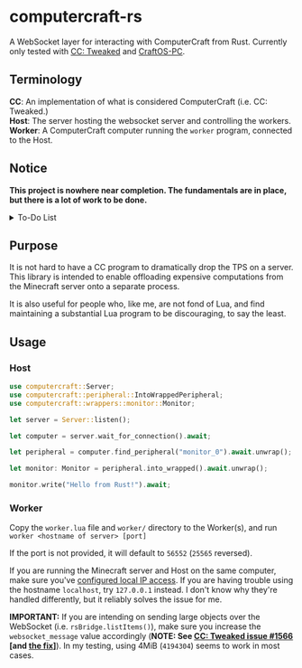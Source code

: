# computercraft-rs

A WebSocket layer for interacting with ComputerCraft from Rust. Currently only tested with [CC: Tweaked](https://tweaked.cc/) and [CraftOS-PC](https://www.craftos-pc.cc).

## Terminology

**CC**: An implementation of what is considered ComputerCraft (i.e. CC: Tweaked.) <br />
**Host**: The server hosting the websocket server and controlling the workers. <br />
**Worker**: A ComputerCraft computer running the `worker` program, connected to the Host.

## Notice

**This project is nowhere near completion. The fundamentals are in place, but there is a lot of work to be done.**

<details>
<summary>To-Do List</summary>

- [ ] Documentation
- [x] Error handling
  - [x] Lua error handling (using `pcall`)
  - [x] Rust error handling
- [ ] Access to CC globals (`disk`, `fs`, `os`, etc.)
- [ ] Execution of arbitrary Lua code
  - [ ] Calling Lua files that are on the Worker
  - [ ] Executing Lua code stored in or generated by the Host
- [ ] Named Workers
- [x] Multiple Workers
- [x] Two-way serialization
- [x] Async request/response protocol
- [x] Unwrapped peripheral access
  - [x] Attaching to arbitrary peripheral
  - [x] Calling arbitrary methods on peripherals
- [ ] Wrapped peripherals
  - [ ] Standard peripherals (CC)
    - [ ] Command block
    - [ ] Computer
    - [ ] Drive
    - [ ] Modem
    - [x] Monitor
    - [x] Printer
    - [ ] Speaker
  - [ ] Advanced Peripherals
    - [ ] Chat Box
    - [ ] Energy Detector
    - [ ] Environment Detector
    - [ ] Player Detector
    - [ ] Inventory Manager
    - [ ] NBT Storage
    - [ ] Block Reader
    - [ ] Geo Scanner
    - [ ] Redstone Integrator
    - [ ] AR Controller
    - [ ] ME Bridge
    - [ ] RS Bridge **(partially implemented)**
    - [ ] Colony Integrator **(partially implemented)**
  - [ ] Create: Crafts & Additions
    - [ ] Electric Motor
    - [ ] Accumulator
    - [ ] Portable Energy Interface
    - [ ] Redstone Relay
    - [ ] Digital Adapter

</details>

## Purpose

It is not hard to have a CC program to dramatically drop the TPS on a server.
This library is intended to enable offloading expensive computations from the Minecraft server onto a separate process.

It is also useful for people who, like me, are not fond of Lua, and find maintaining a substantial Lua program to be discouraging, to say the least.

## Usage

### Host

```rs
use computercraft::Server;
use computercraft::peripheral::IntoWrappedPeripheral;
use computercraft::wrappers::monitor::Monitor;

let server = Server::listen();

let computer = server.wait_for_connection().await;

let peripheral = computer.find_peripheral("monitor_0").await.unwrap();

let monitor: Monitor = peripheral.into_wrapped().await.unwrap();

monitor.write("Hello from Rust!").await;
```

### Worker

Copy the `worker.lua` file and `worker/` directory to the Worker(s), and run `worker <hostname of server> [port]`

If the port is not provided, it will default to `56552` (`25565` reversed).

If you are running the Minecraft server and Host on the same computer, make sure you've
[configured local IP access](https://tweaked.cc/guide/local_ips.html). If you are having trouble using the hostname `localhost`, try `127.0.0.1` instead. I don't know why they're handled differently, but it reliably solves the issue for me.

**IMPORTANT:** If you are intending on sending large objects over the WebSocket (i.e. `rsBridge.listItems()`), make sure you increase the `websocket_message` value accordingly (**NOTE: See [CC: Tweaked issue #1566](https://github.com/cc-tweaked/CC-Tweaked/issues/1566) \[and [the fix](https://github.com/cc-tweaked/CC-Tweaked/issues/1566#issuecomment-1687052883)\]**). In my testing, using 4MiB (`4194304`) seems to work in most cases.
